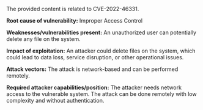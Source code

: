 The provided content is related to CVE-2022-46331.

**Root cause of vulnerability:** Improper Access Control

**Weaknesses/vulnerabilities present:** An unauthorized user can potentially delete any file on the system.

**Impact of exploitation:**  An attacker could delete files on the system, which could lead to data loss, service disruption, or other operational issues.

**Attack vectors:** The attack is network-based and can be performed remotely.

**Required attacker capabilities/position:** The attacker needs network access to the vulnerable system. The attack can be done remotely with low complexity and without authentication.
